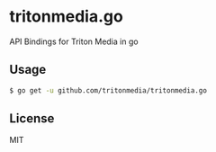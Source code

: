 # tritonmedia.go

API Bindings for Triton Media in go

## Usage

```bash
$ go get -u github.com/tritonmedia/tritonmedia.go
```

## License

MIT